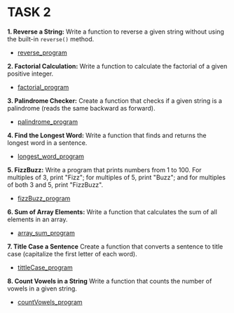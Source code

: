 # TASK 2

**1. Reverse a String:**
Write a function to reverse a given string without using the built-in `reverse()` method.

- [reverse_program]('./1.string_reverse.js)

**2. Factorial Calculation:**
Write a function to calculate the factorial of a given positive integer.

- [factorial_program]('./2.factorial.js')

**3. Palindrome Checker:**
Create a function that checks if a given string is a palindrome (reads the same backward as forward).

- [palindrome_program]('./3.palindrome.js)

**4. Find the Longest Word:**
Write a function that finds and returns the longest word in a sentence.

- [longest_word_program]('./4.longest_word.js)

**5. FizzBuzz:**
Write a program that prints numbers from 1 to 100. For multiples of 3, print "Fizz"; for multiples of 5, print "Buzz"; and for multiples of both 3 and 5, print "FizzBuzz".

- [fizzBuzz_program]('./5.fizzBuzz.js)

**6. Sum of Array Elements:**
Write a function that calculates the sum of all elements in an array.

- [array_sum_program]('./6.arraySum.js)

**7. Title Case a Sentence**
Create a function that converts a sentence to title case (capitalize the first letter of each word).

- [tittleCase_program]('./7.titleCase.js)

**8. Count Vowels in a String**
Write a function that counts the number of vowels in a given string.

- [countVowels_program]('./8.countVowels.js)
